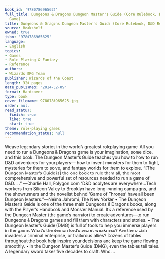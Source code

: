 ```yaml
---
book_id: '9780786965625'
full_title: Dungeons & Dragons Dungeon Master's Guide (Core Rulebook, D&D Roleplaying
  Game)
title: Dungeons & Dragons Dungeon Master's Guide (Core Rulebook, D&D Roleplaying Game)
source: Bookshelf
owned: true
isbn: '9780786965625'
language:
- English
topics:
- Games
- Role Playing & Fantasy
- Reference
authors:
- Wizards RPG Team
publisher: Wizards of the Coast
length: 320 pages
date_published: '2014-12-09'
format: Hardcover
type: book
cover_filename: 9780786965625.jpg
order: null
read_status:
  finish: true
  like: true
  start: true
theme: role-playing games
recommendation_status: null
---
```

Weave legendary stories in the world’s greatest roleplaying game.
All you need to run a Dungeons & Dragons game is your imagination, some dice, and this book. The Dungeon Master’s Guide teaches you how to how to run D&D adventures for your players— how to invent monsters for them to fight, mysteries for them to solve, and fantasy worlds for them to explore.
“[The Dungeon Master’s Guide is] the one book to rule them all, the most comprehensive and powerful set of resources needed to run a game of D&D. . .”
—Charlie Hall, Polygon.com
“D&D acolytes are everywhere...Tech workers from Silicon Valley to Brooklyn have long-running campaigns, and the showrunners and the novelist behind ‘Game of Thrones’ have all been Dungeon Masters.”—Neima Jahromi, The New Yorker
• The Dungeon Master’s Guide is one of the three main Dungeons & Dragons books, along with the Player’s Handbook and Monster Manual. It’s a reference used by the Dungeon Master (the game’s narrator) to create adventures—to run Dungeons & Dragons games and fill them with characters and stories.
• The Dungeon Master’s Guide (DMG) is full of tools to help you immerse players in the game. What’s the demon lord’s secret weakness? Are the orcish invaders a criminal enterprise, or traitorous allies? Dozens of tables throughout the book help inspire your decisions and keep the game flowing smoothly.
• In the Dungeon Master’s Guide (DMG), even the tables tell tales. A legendary sword takes five decades to craft. Who ...
